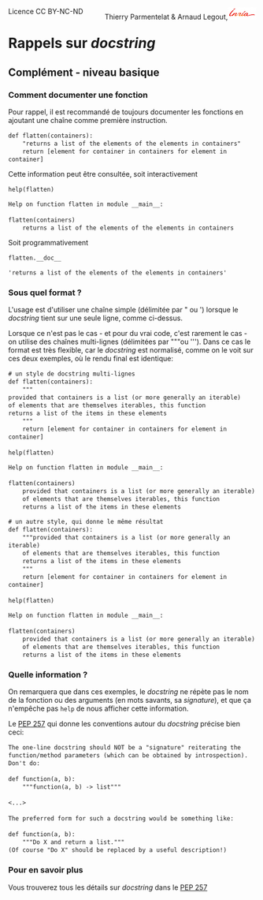 
<span style="float:left;">Licence CC BY-NC-ND</span><span style="float:right;">Thierry Parmentelat &amp; Arnaud Legout,<img src="../../media/inria-25.png" style="display:inline"></span><br/>

# Rappels sur *docstring*

## Complément - niveau basique

### Comment documenter une fonction

Pour rappel, il est recommandé de toujours documenter les fonctions en ajoutant une chaîne comme première instruction.


```
def flatten(containers):
    "returns a list of the elements of the elements in containers"
    return [element for container in containers for element in container]
```

Cette information peut être consultée, soit interactivement


```
help(flatten)
```

    Help on function flatten in module __main__:

    flatten(containers)
        returns a list of the elements of the elements in containers



Soit programmativement


```
flatten.__doc__
```




    'returns a list of the elements of the elements in containers'



### Sous quel format ?

L'usage est d'utiliser une chaîne simple (délimitée par " ou ') lorsque le *docstring* tient sur une seule ligne, comme ci-dessus.

Lorsque ce n'est pas le cas - et pour du vrai code, c'est rarement le cas - on utilise des chaînes multi-lignes (délimitées par """ou '''). Dans ce cas le format est très flexible, car le *docstring* est normalisé, comme on le voit sur ces deux exemples, où le rendu final est identique:


```
# un style de docstring multi-lignes
def flatten(containers):
    """
provided that containers is a list (or more generally an iterable)
of elements that are themselves iterables, this function
returns a list of the items in these elements
    """
    return [element for container in containers for element in container]

help(flatten)
```

    Help on function flatten in module __main__:

    flatten(containers)
        provided that containers is a list (or more generally an iterable)
        of elements that are themselves iterables, this function
        returns a list of the items in these elements




```
# un autre style, qui donne le même résultat
def flatten(containers):
    """provided that containers is a list (or more generally an iterable)
    of elements that are themselves iterables, this function
    returns a list of the items in these elements
    """
    return [element for container in containers for element in container]

help(flatten)
```

    Help on function flatten in module __main__:

    flatten(containers)
        provided that containers is a list (or more generally an iterable)
        of elements that are themselves iterables, this function
        returns a list of the items in these elements



### Quelle information ?

On remarquera que dans ces exemples, le *docstring* ne répète pas le nom de la fonction ou des arguments (en mots savants, sa *signature*), et que ça n'empêche pas `help` de nous afficher cette information.

Le [PEP 257](http://legacy.python.org/dev/peps/pep-0257/) qui donne les conventions autour du *docstring* précise bien ceci:

    The one-line docstring should NOT be a "signature" reiterating the function/method parameters (which can be obtained by introspection). Don't do:

    def function(a, b):
        """function(a, b) -> list"""

    <...>

    The preferred form for such a docstring would be something like:

    def function(a, b):
        """Do X and return a list."""
    (Of course "Do X" should be replaced by a useful description!)

### Pour en savoir plus

Vous trouverez tous les détails sur *docstring* dans le [PEP 257](http://legacy.python.org/dev/peps/pep-0257/)

